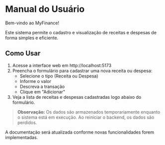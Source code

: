 # Manual do Usuário

Bem-vindo ao MyFinance!

Este sistema permite o cadastro e visualização de receitas e despesas de forma simples e eficiente.

## Como Usar

1. Acesse a interface web em http://localhost:5173
2. Preencha o formulário para cadastrar uma nova receita ou despesa:
   - Selecione o tipo (Receita ou Despesa)
   - Informe o valor
   - Descreva a transação
   - Clique em "Adicionar"
3. Veja a lista de receitas e despesas cadastradas logo abaixo do formulário.

> **Observação:** Os dados são armazenados temporariamente enquanto o sistema está em execução. Ao reiniciar o backend, os dados são perdidos.

A documentação será atualizada conforme novas funcionalidades forem implementadas. 
